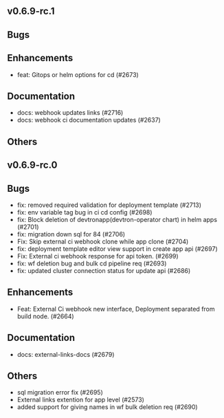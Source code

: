## v0.6.9-rc.1

## Bugs
## Enhancements
- feat: Gitops or helm options for cd (#2673)
## Documentation
- docs: webhook updates links (#2716)
- docs: webhook ci documentation updates (#2637)
## Others


## v0.6.9-rc.0

## Bugs
- fix: removed required validation for deployment template (#2713)
- fix: env variable tag bug in ci cd config (#2698)
- fix: Block deletion of devtronapp(devtron-operator chart)  in helm apps (#2701)
- fix: migration down sql for 84 (#2706)
- Fix: Skip external ci webhook clone while app clone (#2704)
- fix: deployment template editor view support in create app api (#2697)
- Fix:  External ci webhook response for api token. (#2699)
- fix: wf deletion bug and bulk cd pipeline req (#2693)
- fix: updated cluster connection status for update api (#2686)
## Enhancements
- Feat: External Ci webhook new interface, Deployment separated from build node. (#2664)
## Documentation
- docs: external-links-docs (#2679)
## Others
- sql migration error fix (#2695)
- External links extention for app level  (#2573)
- added support for giving names in wf bulk deletion req (#2690)


